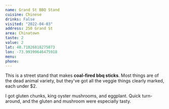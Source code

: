 ```yaml
---
name: Grand St BBQ Stand
cuisine: Chinese
drinks: False
visited: "2022-04-03"
address: 250 Grand St
area: Chinatown
taste: 2
value: 2
lat: 40.71826818275873
lon: -73.99399646475918
menu:
phone:
---
```


This is a street stand that makes **coal-fired bbq sticks**. Most things are of the dead animal variety, but they've got all the veggie things clearly marked, each under $2.

I got gluten chunks, king oyster mushrooms, and eggplant. Quick turn-around, and the gluten and mushroom were especially tasty. 
